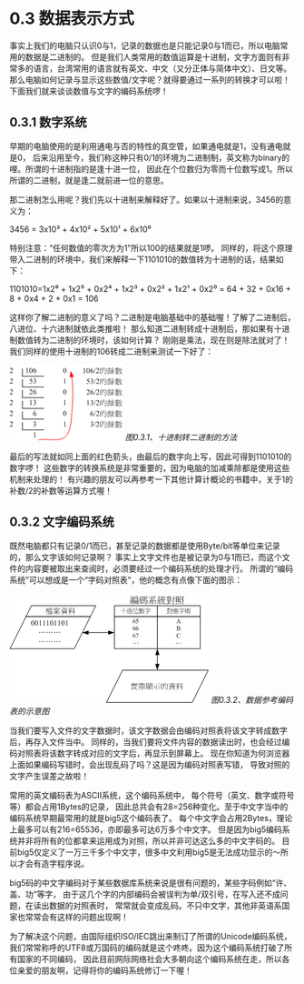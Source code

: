 # 0.3 数据表示方式

事实上我们的电脑只认识0与1，记录的数据也是只能记录0与1而已，所以电脑常用的数据是二进制的。 但是我们人类常用的数值运算是十进制，文字方面则有非常多的语言，台湾常用的语言就有英文、中文（又分正体与简体中文）、日文等。 那么电脑如何记录与显示这些数值/文字呢？就得要通过一系列的转换才可以啦！下面我们就来谈谈数值与文字的编码系统啰！

## 0.3.1 数字系统

早期的电脑使用的是利用通电与否的特性的真空管，如果通电就是1，没有通电就是0， 后来沿用至今，我们称这种只有0/1的环境为二进制制，英文称为binary的哩。所谓的十进制指的是逢十进一位， 因此在个位数归为零而十位数写成1。所以所谓的二进制，就是逢二就前进一位的意思。

那二进制怎么用呢？我们先以十进制来解释好了。如果以十进制来说，3456的意义为：

3456 = 3x10³ + 4x10² + 5x10¹ + 6x10⁰

特别注意：“任何数值的零次方为1”所以100的结果就是1啰。 同样的，将这个原理带入二进制的环境中，我们来解释一下1101010的数值转为十进制的话，结果如下：

1101010=1x2⁶ + 1x2⁵ + 0x2⁴ + 1x2³ + 0x2² + 1x2¹ + 0x2⁰ = 64 + 32 + 0x16 + 8 + 0x4 + 2 + 0x1 = 106

这样你了解二进制的意义了吗？二进制是电脑基础中的基础喔！了解了二进制后，八进位、十六进制就依此类推啦！ 那么知道二进制转成十进制后，那如果有十进制数值转为二进制的环境时，该如何计算？ 刚刚是乘法，现在则是除法就对了！我们同样的使用十进制的106转成二进制来测试一下好了：

![二进制转十进制](../pic/number_01.gif)
*图0.3.1、十进制转二进制的方法*

最后的写法就如同上面的红色箭头，由最后的数字向上写，因此可得到1101010的数字啰！ 这些数字的转换系统是非常重要的，因为电脑的加减乘除都是使用这些机制来处理的！ 有兴趣的朋友可以再参考一下其他计算计概论的书籍中，关于1的补数/2的补数等运算方式喔！

## 0.3.2 文字编码系统

既然电脑都只有记录0/1而已，甚至记录的数据都是使用Byte/bit等单位来记录的，那么文字该如何记录啊？ 事实上文字文件也是被记录为0与1而已，而这个文件的内容要被取出来查阅时，必须要经过一个编码系统的处理才行。 所谓的“编码系统”可以想成是一个“字码对照表”，他的概念有点像下面的图示：

![编码表](../pic/word_01.gif)
*图0.3.2、数据参考编码表的示意图*

当我们要写入文件的文字数据时，该文字数据会由编码对照表将该文字转成数字后，再存入文件当中。 同样的，当我们要将文件内容的数据读出时，也会经过编码对照表将该数字转成对应的文字后，再显示到屏幕上。 现在你知道为何浏览器上面如果编码写错时，会出现乱码了吗？这是因为编码对照表写错， 导致对照的文字产生误差之故啦！

常用的英文编码表为ASCII系统，这个编码系统中， 每个符号（英文、数字或符号等）都会占用1Bytes的记录， 因此总共会有28=256种变化。至于中文字当中的编码系统早期最常用的就是big5这个编码表了。 每个中文字会占用2Bytes，理论上最多可以有216=65536，亦即最多可达6万多个中文字。 但是因为big5编码系统并非将所有的位都拿来运用成为对照，所以并非可达这么多的中文字码的。 目前big5仅定义了一万三千多个中文字，很多中文利用big5是无法成功显示的～所以才会有造字程序说。

big5码的中文字编码对于某些数据库系统来说是很有问题的，某些字码例如“许、盖、功”等字， 由于这几个字的内部编码会被误判为单/双引号，在写入还不成问题，在读出数据的对照表时， 常常就会变成乱码。不只中文字，其他非英语系国家也常常会有这样的问题出现啊！

为了解决这个问题，由国际组织ISO/IEC跳出来制订了所谓的Unicode编码系统， 我们常常称呼的UTF8或万国码的编码就是这个咚咚。因为这个编码系统打破了所有国家的不同编码， 因此目前网际网络社会大多朝向这个编码系统在走，所以各位亲爱的朋友啊，记得将你的编码系统修订一下喔！